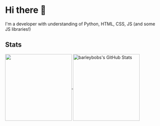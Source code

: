 # Hi there 👋

I'm a developer with understanding of Python, HTML, CSS, JS (and some JS libraries!)

## Stats
<a href="https://github.com/barleybobs/">
  <img height="215px" align="center" src="https://github-readme-stats.vercel.app/api/top-langs/?username=barleybobs&langs_count=3e&theme=tokyonight&bg_color=22272e&border_color=444c56&text_color=768390&icon_color=768390" />
</a>
<a href="https://github.com/barleybobs">
  <img height="215px" align="center" src="https://github-readme-stats.vercel.app/api?username=barleybobs&show_icons=true&line_height=27&theme=tokyonight&bg_color=22272e&border_color=444c56&text_color=768390&icon_color=768390" alt="barleybobs's GitHub Stats" />
</a>


<!--
**barleybobs/barleybobs** is a ✨ _special_ ✨ repository because its `README.md` (this file) appears on your GitHub profile.

Here are some ideas to get you started:

- 🔭 I’m currently working on ...
- 🌱 I’m currently learning ...
- 👯 I’m looking to collaborate on ...
- 🤔 I’m looking for help with ...
- 💬 Ask me about ...
- 📫 How to reach me: ...
- 😄 Pronouns: ...
- ⚡ Fun fact: ...
-->
